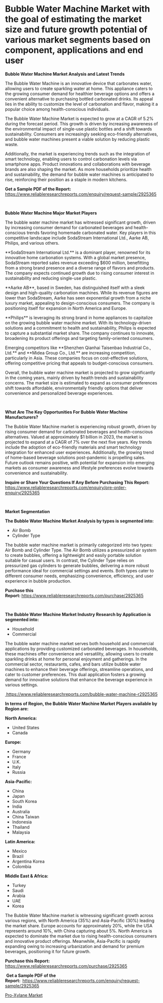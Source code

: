 <p><h1>Bubble Water Machine Market with the goal of estimating the market size and future growth potential of various market segments based on component, applications and end user</h1></p><p><strong>Bubble Water Machine Market Analysis and Latest Trends</strong></p>
<p><p>The Bubble Water Machine is an innovative device that carbonates water, allowing users to create sparkling water at home. This appliance caters to the growing consumer demand for healthier beverage options and offers a convenient alternative to purchasing bottled carbonated drinks. Its appeal lies in the ability to customize the level of carbonation and flavor, making it a popular choice among health-conscious individuals.</p><p>The Bubble Water Machine Market is expected to grow at a CAGR of 5.2% during the forecast period. This growth is driven by increasing awareness of the environmental impact of single-use plastic bottles and a shift towards sustainability. Consumers are increasingly seeking eco-friendly alternatives, and bubble water machines present a viable solution by reducing plastic waste.</p><p>Additionally, the market is experiencing trends such as the integration of smart technology, enabling users to control carbonation levels via smartphone apps. Product innovations and collaborations with beverage brands are also shaping the market. As more households prioritize health and sustainability, the demand for bubble water machines is anticipated to rise, reinforcing their position as a staple in modern kitchens.</p></p>
<p><strong>Get a Sample PDF of the Report:&nbsp;</strong> <a href="https://www.reliableresearchreports.com/enquiry/request-sample/2925365?utm_campaign=2957&utm_medium=2&utm_source=Github&utm_content=ia&utm_term=12032025&utm_id=bubble-water-machine">https://www.reliableresearchreports.com/enquiry/request-sample/2925365</a></p>
<p>&nbsp;</p>
<p><strong>Bubble Water Machine Major Market Players</strong></p>
<p><p>The bubble water machine market has witnessed significant growth, driven by increasing consumer demand for carbonated beverages and health-conscious trends favoring homemade carbonated water. Key players in this competitive landscape include SodaStream International Ltd., Aarke AB, Philips, and various others.</p><p>**SodaStream International Ltd.** is a dominant player, renowned for its innovative home carbonation systems. With a global market presence, SodaStream reported sales revenue exceeding $600 million, benefitting from a strong brand presence and a diverse range of flavors and products. The company expects continued growth due to rising consumer interest in sustainability and reducing single-use plastic.</p><p>**Aarke AB**, based in Sweden, has distinguished itself with a sleek design and high-quality carbonation machines. While its revenue figures are lower than SodaStream, Aarke has seen exponential growth from a niche luxury market, appealing to design-conscious consumers. The company is positioning itself for expansion in North America and Europe.</p><p>**Philips** is leveraging its strong brand in home appliances to capitalize on the growing bubble water machine market. With its technology-driven solutions and a commitment to health and sustainability, Philips is expected to capture a substantial market share. The company continues to innovate, broadening its product offerings and targeting family-oriented consumers.</p><p>Emerging competitors like **Shenzhen Qianhai Taisenbao Industrial Co., Ltd.** and **Midea Group Co., Ltd.** are increasing competition, particularly in Asia. These companies focus on cost-effective solutions, offering competitive pricing that appeals to budget-conscious consumers.</p><p>Overall, the bubble water machine market is projected to grow significantly in the coming years, mainly driven by health trends and sustainability concerns. The market size is estimated to expand as consumer preferences shift towards affordable, environmentally friendly options that deliver convenience and personalized beverage experiences.</p></p>
<p>&nbsp;</p>
<p><strong>What Are The Key Opportunities For Bubble Water Machine Manufacturers?</strong></p>
<p><p>The Bubble Water Machine market is experiencing robust growth, driven by rising consumer demand for carbonated beverages and health-conscious alternatives. Valued at approximately $1 billion in 2023, the market is projected to expand at a CAGR of 7% over the next five years. Key trends include the adoption of eco-friendly materials and smart technology integration for enhanced user experiences. Additionally, the growing trend of home-based beverage solutions post-pandemic is propelling sales. Future outlook remains positive, with potential for expansion into emerging markets as consumer awareness and lifestyle preferences evolve towards convenience and sustainability.</p></p>
<p><strong>Inquire or Share Your Questions If Any Before Purchasing This Report:</strong> <a href="https://www.reliableresearchreports.com/enquiry/pre-order-enquiry/2925365?utm_campaign=2957&utm_medium=2&utm_source=Github&utm_content=ia&utm_term=12032025&utm_id=bubble-water-machine">https://www.reliableresearchreports.com/enquiry/pre-order-enquiry/2925365</a></p>
<p>&nbsp;</p>
<p><strong>Market Segmentation</strong></p>
<p><strong>The Bubble Water Machine Market Analysis by types is segmented into:</strong></p>
<p><ul><li>Air Bomb</li><li>Cylinder Type</li></ul></p>
<p><p>The bubble water machine market is primarily categorized into two types: Air Bomb and Cylinder Type. The Air Bomb utilizes a pressurized air system to create bubbles, offering a lightweight and easily portable solution suitable for casual users. In contrast, the Cylinder Type relies on pressurized gas cylinders to generate bubbles, delivering a more robust performance ideal for commercial settings and events. Both types cater to different consumer needs, emphasizing convenience, efficiency, and user experience in bubble production.</p></p>
<p><strong>Purchase this Report:&nbsp;</strong><a href="https://www.reliableresearchreports.com/purchase/2925365?utm_campaign=2957&utm_medium=2&utm_source=Github&utm_content=ia&utm_term=12032025&utm_id=bubble-water-machine">https://www.reliableresearchreports.com/purchase/2925365</a></p>
<p>&nbsp;</p>
<p><strong>The Bubble Water Machine Market Industry Research by Application is segmented into:</strong></p>
<p><ul><li>Household</li><li>Commercial</li></ul></p>
<p><p>The bubble water machine market serves both household and commercial applications by providing customized carbonated beverages. In households, these machines offer convenience and versatility, allowing users to create sparkling drinks at home for personal enjoyment and gatherings. In the commercial sector, restaurants, cafes, and bars utilize bubble water machines to enhance their beverage offerings, streamline operations, and cater to customer preferences. This dual application fosters a growing demand for innovative solutions that enhance the beverage experience in various settings.</p></p>
<p><a href="https://www.reliableresearchreports.com/bubble-water-machine-r2925365?utm_campaign=2957&utm_medium=2&utm_source=Github&utm_content=ia&utm_term=12032025&utm_id=bubble-water-machine">&nbsp;https://www.reliableresearchreports.com/bubble-water-machine-r2925365</a></p>
<p><strong>In terms of Region, the Bubble Water Machine Market Players available by Region are:</strong></p>
<p>
    <p> <strong> North America: </strong>
        <ul>
            <li>United States</li>
            <li>Canada</li>
        </ul>
        </p> 
    <p> <strong> Europe: </strong>
        <ul>
            <li>Germany</li>
            <li>France</li>
            <li>U.K.</li>
            <li>Italy</li>
            <li>Russia</li>
        </ul>
        </p> 
    <p> <strong> Asia-Pacific: </strong>
        <ul>
            <li>China</li>
            <li>Japan</li>
            <li>South Korea</li>
            <li>India</li>
            <li>Australia</li>
            <li>China Taiwan</li>
            <li>Indonesia</li>
            <li>Thailand</li>
            <li>Malaysia</li>
        </ul>
        </p> 
    <p> <strong> Latin America: </strong>
        <ul>
            <li>Mexico</li>
            <li>Brazil</li>
            <li>Argentina Korea</li>
            <li>Colombia</li>
        </ul>
        </p> 
    <p> <strong> Middle East & Africa: </strong>
        <ul>
            <li>Turkey</li>
            <li>Saudi</li>
            <li>Arabia</li>
            <li>UAE</li>
            <li>Korea</li>
        </ul>
    </p>
    </p>
<p><p>The Bubble Water Machine market is witnessing significant growth across various regions, with North America (35%) and Asia-Pacific (30%) leading the market share. Europe accounts for approximately 20%, while the USA represents around 10%, with China capturing about 5%. North America is expected to dominate the market due to rising health-conscious consumers and innovative product offerings. Meanwhile, Asia-Pacific is rapidly expanding owing to increasing urbanization and demand for premium beverages, positioning it for future growth.</p></p>
<p><strong>Purchase this Report: </strong><a href="https://www.reliableresearchreports.com/purchase/2925365?utm_campaign=2957&utm_medium=2&utm_source=Github&utm_content=ia&utm_term=12032025&utm_id=bubble-water-machine">https://www.reliableresearchreports.com/purchase/2925365</a></p>
<p>&nbsp;<strong>Get a Sample PDF of the Report:&nbsp;&nbsp;</strong><a href="https://www.reliableresearchreports.com/enquiry/request-sample/2925365?utm_campaign=2957&utm_medium=2&utm_source=Github&utm_content=ia&utm_term=12032025&utm_id=bubble-water-machine">https://www.reliableresearchreports.com/enquiry/request-sample/2925365</a></p>
<p><strong></strong></p>
<p><p><a href="https://github.com/raffadongraffadong/Market-Research-Report-List-1/blob/main/pro-xylane-market.md?utm_campaign=2957&utm_medium=2&utm_source=Github&utm_content=ia&utm_term=12032025&utm_id=bubble-water-machine">Pro-Xylane Market</a></p></p>